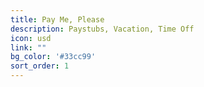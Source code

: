 ```yaml
---
title: Pay Me, Please
description: Paystubs, Vacation, Time Off
icon: usd
link: ""
bg_color: '#33cc99'
sort_order: 1
---
```

